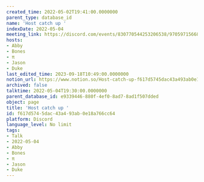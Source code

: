 ```yaml
---
created_time: 2022-05-02T19:41:00.0000000
parent_type: database_id
name: 'Host catch up '
indexDate: 2022-05-04
meeting_link: https://discord.com/events/830770544253206538/970597156681568276
hosts:
- Abby
- Bones
- π
- Jason
- Duke
last_edited_time: 2023-09-18T10:49:00.0000000
notion_url: https://www.notion.so/Host-catch-up-f617d5745dac43a493ab0e18a766cc64
archived: false
talktime: 2022-05-04T19:30:00.0000000
parent_database_id: e9339446-880f-4ef0-8ad7-8ad1f507dded
object: page
title: 'Host catch up '
id: f617d574-5dac-43a4-93ab-0e18a766cc64
platform: Discord
language_level: No limit
tags:
- Talk
- 2022-05-04
- Abby
- Bones
- π
- Jason
- Duke
---
```






